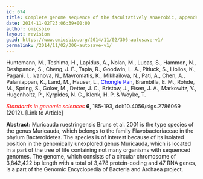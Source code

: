 ```yaml
---
id: 674
title: Complete genome sequence of the facultatively anaerobic, appendaged bacterium Muricauda ruestringensis type strain (B1(T)).
date: 2014-11-02T23:06:39+00:00
author: omicsbio
layout: revision
guid: https://www.omicsbio.org/2014/11/02/306-autosave-v1/
permalink: /2014/11/02/306-autosave-v1/
---
```

Huntemann, M., Teshima, H., Lapidus, A., Nolan, M., Lucas, S., Hammon, N., Deshpande, S., Cheng, J. F., Tapia, R., Goodwin, L. A., Pitluck, S., Liolios, K., Pagani, I., Ivanova, N., Mavromatis, K., Mikhailova, N., Pati, A., Chen, A., Palaniappan, K., Land, M., Hauser, L., <span style="color: #0000ff;">Chongle Pan</span>, Brambilla, E. M., Rohde, M., Spring, S., Goker, M., Detter, J. C., Bristow, J., Eisen, J. A., Markowitz, V., Hugenholtz, P., Kyrpides, N. C., Klenk, H. P. & Woyke, T.

<span style="color: #ff0000;"><em>Standards in genomic sciences</em></span> **6**, 185-193, doi:10.4056/sigs.2786069 (2012). [Link to Article]

<!--more-->

**Abstract:** Muricauda ruestringensis Bruns et al. 2001 is the type species of the genus Muricauda, which belongs to the family Flavobacteriaceae in the phylum Bacteroidetes. The species is of interest because of its isolated position in the genomically unexplored genus Muricauda, which is located in a part of the tree of life containing not many organisms with sequenced genomes. The genome, which consists of a circular chromosome of 3,842,422 bp length with a total of 3,478 protein-coding and 47 RNA genes, is a part of the Genomic Encyclopedia of Bacteria and Archaea project.